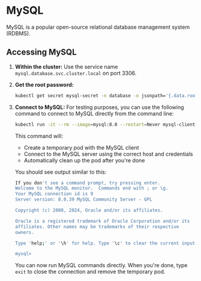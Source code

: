# MySQL

MySQL is a popular open-source relational database management system (RDBMS).

## Accessing MySQL

1. **Within the cluster:**
   Use the service name `mysql.database.svc.cluster.local` on port 3306.

2. **Get the root password:**

   ```bash
   kubectl get secret mysql-secret -n database -o jsonpath='{.data.root-password}' | base64 --decode
   ```

3. **Connect to MySQL:**
   For testing purposes, you can use the following command to connect to MySQL
   directly from the command line:

   ```bash
   kubectl run -it --rm --image=mysql:8.0 --restart=Never mysql-client -- mysql -h mysql.database.svc.cluster.local -uroot -p$(kubectl get secret mysql-secret -n database -o jsonpath='{.data.root-password}' | base64 --decode)
   ```

   This command will:

   - Create a temporary pod with the MySQL client
   - Connect to the MySQL server using the correct host and credentials
   - Automatically clean up the pod after you're done

   You should see output similar to this:

   ```bash
   If you don't see a command prompt, try pressing enter.
   Welcome to the MySQL monitor.  Commands end with ; or \g.
   Your MySQL connection id is 9
   Server version: 8.0.39 MySQL Community Server - GPL

   Copyright (c) 2000, 2024, Oracle and/or its affiliates.

   Oracle is a registered trademark of Oracle Corporation and/or its
   affiliates. Other names may be trademarks of their respective
   owners.

   Type 'help;' or '\h' for help. Type '\c' to clear the current input statement.

   mysql>
   ```

   You can now run MySQL commands directly. When you're done, type `exit` to
   close the connection and remove the temporary pod.
